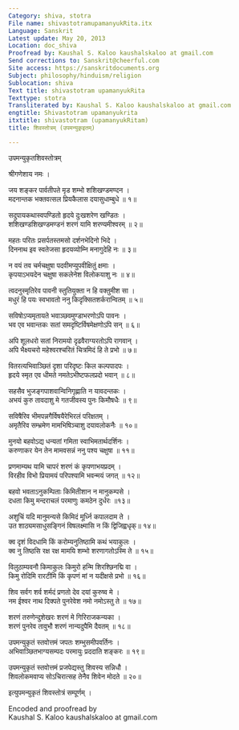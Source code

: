 ```yaml
---
Category: shiva, stotra
File name: shivastotramupamanyukRita.itx
Language: Sanskrit
Latest update: May 20, 2013
Location: doc_shiva
Proofread by: Kaushal S. Kaloo kaushalskaloo at gmail.com
Send corrections to: Sanskrit@cheerful.com
Site access: https://sanskritdocuments.org
Subject: philosophy/hinduism/religion
Sublocation: shiva
Text title: shivastotram upamanyukRita
Texttype: stotra
Transliterated by: Kaushal S. Kaloo kaushalskaloo at gmail.com
engtitle: Shivastotram upamanyukrita
itxtitle: shivastotram (upamanyukRitam)
title: शिवस्तोत्रम् (उपमन्युकृइतम्)

---
```

  
 उपमन्युकृतशिवस्तोत्रम्   
  
श्रीगणेशाय नमः ।  
  
जय शङ्कर पार्वतीपते मृड शम्भो शशिखण्डमण्दन ।  
मदनान्तक भक्तवत्सल प्रियकैलास दयासुधाम्बुधे ॥ १॥  
  
सदुपायकथास्वपण्डितो हृदये दुःखशरेण खण्डितः ।  
शशिखण्डशिखण्डमण्डनं शरणं यामि शरण्यमीश्वरम् ॥ २॥  
  
महतः परितः प्रसर्पतस्तमसो दर्शनभेदिनो भिदे ।  
दिननाथ इव स्वतेजसा हृदयव्योम्नि मनागुदेहि नः ॥ ३॥  
  
न वयं तव चर्मचक्षुषा पदवीमप्युपवीक्षितुं क्षमाः ।  
कृपयाऽभयदेन चक्षुषा सकलेनेश विलोकयाशु नः ॥ ४॥  
  
त्वदनुस्मृतिरेव पावनी स्तुतियुक्ता न हि वक्तुमीश सा ।  
मधुरं हि पयः स्वभावतो ननु किदृक्सितशर्करान्वितम् ॥ ५॥  
  
सविषोऽप्यमृतायते भवाञ्छवमुण्डाभरणोऽपि पावनः ।  
भव एव भवान्तकः सतां समदृष्टिर्विषमेक्षणोऽपि सन् ॥ ६॥  
  
अपि शूलधरो सतां निरामयो दृढवैराग्यरतोऽपि रागवान् ।  
अपि भैक्ष्यचरो महेश्वरश्चरितं चित्रमिदं हि ते प्रभो ॥ ७॥  
  
वितरत्यभिवाञ्छितं दृशा परिदृष्टः किल कल्पपादपः ।  
हृदये स्मृत एव धीमते नमतेऽभीष्टफलप्रदो भवान् ॥ ८॥  
  
सहसैव भुजङ्गपाशवान्विनिगृह्णाति न यावदन्तकः ।  
अभयं कुरु तावदाशु मे गतजीवस्य पुनः किमौषधैः ॥ ९॥  
  
सविषैरिव भीमपन्नगैर्विषयैरेभिरलं परिक्षतम् ।  
अमृतैरिव सम्भ्रमेण मामभिषिञ्चाशु दयावलोकनैः ॥ १०॥  
  
मुनयो बहवोऽद्य धन्यतां गमिता स्वाभिमतार्थदर्शिनः ।  
करुणाकर येन तेन मामवसन्नं ननु पश्य चक्षुषा ॥ ११॥  
  
प्रणमाम्यथ यामि चापरं शरणं कं कृपणाभयप्रदम् ।  
विरहीव विभो प्रियामयं परिपश्यामि भवन्मयं जगत् ॥ १२॥  
  
बहवो भवताऽनुकम्पिताः किमितीशान न मानुकम्पसे ।  
दधता किमु मन्दराचलं परमाणुः कमठेन दुर्धरः ॥१३॥  
  
अशुचिं यदि मानुमन्यसे किमिदं मूर्ध्नि कपालदाम ते ।  
उत शाठ्यमसाधुसङ्गिनं विषलक्ष्मासि न किं द्विजिह्वधृक्॥ १४॥  
  
क्व दृशं विदधामि किं करोम्यनुतिष्ठामि कथं भयाकुलः ।  
क्व नु तिष्ठसि रक्ष रक्ष मामयि शम्भो शरणागतोऽस्मि ते ॥ १५॥  
  
विलुठाम्यवनौ किमाकुलः किमुरो हन्मि शिरश्छिनद्मि वा ।  
किमु रोदिमि रारटीमि किं कृपणं मां न यदीक्षसे प्रभो ॥ १६॥  
  
शिव सर्वग शर्व शर्मदं प्रणतो देव दयां कुरुष्व मे ।  
नम ईश्वर नाथ दिक्पते पुनरेवेश नमो नमोऽस्तु ते ॥ १७॥  
  
शरणं तरुणेन्दुशेखरः शरणं मे गिरिराजकन्यका ।  
शरणं पुनरेव तावुभौ शरणं नान्यदुपैमि दैवतम् ॥ १८॥  
  
उपमन्युकृतं स्तवोत्तमं जपतः शम्भुसमीपवर्तिनः ।  
अभिवाञ्छितभाग्यसम्पदः परमायुः प्रददाति शङ्करः ॥ १९॥  
  
उपमन्युकृतं स्तवोत्तमं प्रजपेद्यस्तु शिवस्य सन्निधौ ।  
शिवलोकमवाप्य सोऽचिरात्सह तेनैव शिवेन मोदते ॥ २०॥  
  
इत्युपमन्युकृतं शिवस्तोत्रं सम्पूर्णम् ।  
  
   
Encoded and proofread by   
Kaushal S. Kaloo  kaushalskaloo at gmail.com  
  
